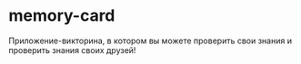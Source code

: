 # memory-card
Приложение-викторина, в котором вы можете проверить свои знания и проверить знания своих друзей!

